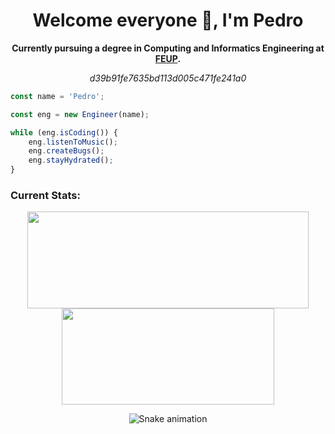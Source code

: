 
<h1 align="center"> Welcome everyone 🙌, I'm Pedro </h1>

<p align="center" style="font-weight:bold;">
    Currently pursuing a degree in Computing and Informatics Engineering at <a href="https://www.fe.up.pt">FEUP</a>.
</p>

<p align="center" style="font-style:italic;">d39b91fe7635bd113d005c471fe241a0</p>

```javascript
const name = 'Pedro';

const eng = new Engineer(name);

while (eng.isCoding()) {
    eng.listenToMusic(); 
    eng.createBugs();
    eng.stayHydrated();   
}
```
### Current Stats:

<p align="center">
 <img width="450" height="155" align="center" src="https://github-readme-stats.vercel.app/api?username=PedroMMarinho&hide=prs&count_private=true&show_icons=true&theme=github_dark">
 <img width="340" height="154" align="center" src="https://github-readme-stats.vercel.app/api/top-langs/?username=PedroMMarinho&layout=compact&theme=github_dark&hide=Makefile,Cmake,Shell,Starlark,M4,Html,teX&line_height=27">
</p>


<div align="center">
  <img src="https://raw.githubusercontent.com/yourusername/yourusername/output/snake-dark.svg" alt="Snake animation" />
</div>

<!--
**Marinho-P/Marinho-P** is a ✨ _special_ ✨ repository because its `README.md` (this file) appears on your GitHub profile.

Here are some ideas to get you started:

- 🔭 I’m currently working on ...
- 🌱 I’m currently learning ...
- 👯 I’m looking to collaborate on ...
- 🤔 I’m looking for help with ...
- 💬 Ask me about ...
- 📫 How to reach me: ...
- 😄 Pronouns: ...
- ⚡ Fun fact: ...
-->
